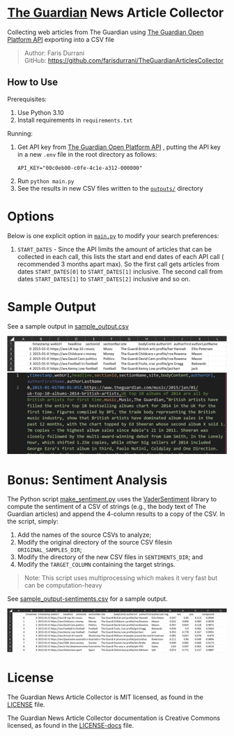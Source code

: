 # [The Guardian](https://www.theguardian.com) News Article Collector

Collecting web articles from The Guardian
using [The Guardian Open Platform API](https://open-platform.theguardian.com/access/)
exporting into a CSV file

> Author: Faris Durrani <br/>
> GitHub: https://github.com/farisdurrani/TheGuardianArticlesCollector

## How to Use

Prerequisites:

1. Use Python 3.10
2. Install requirements in `requirements.txt`

Running:

1. Get API key
   from [The Guardian Open Platform API](https://open-platform.theguardian.com/access/)
   , putting the API key in a new `.env` file in the root directory as follows:
    ```
    API_KEY="00c0eb00-c0fe-4c1e-a312-000000"
    ```
2. Run `python main.py`
3. See the results in new CSV files written to the [`outputs/`](./outputs)
   directory

# Options

Below is one explicit option in [`main.py`](./main.py) to modify your search
preferences:

1. `START_DATES` - Since the API limits the amount of articles that can be
   collected in each call, this lists the start and end dates of each API call (
   recommended 3 months apart max). So
   the first call gets articles from dates `START_DATES[0]` to `START_DATES[1]`
   inclusive. The second call from dates `START_DATES[1]` to `START_DATES[2]`
   inclusive and so on.

# Sample Output

See a sample output in [sample_output.csv](./outputs/sample_output.csv)

![](./.github/readme_assets/sample_output_excel.png)
![](./.github/readme_assets/sample_output_vs.png)

# Bonus: Sentiment Analysis

The Python script [make_sentiment.py](./scripts/make_sentiment.py) uses the
[VaderSentiment](https://pypi.org/project/vaderSentiment/) library to compute
the sentiment of a CSV of strings (e.g., the body text of The Guardian articles)
and append the 4-column results to a copy of the CSV. In the script, simply:

1. Add the names of the source CSVs to analyze;
2. Modify the original directory of the source CSV filesin `ORIGINAL_SAMPLES_DIR`;
3. Modify the directory of the new CSV files in `SENTIMENTS_DIR`; and 
4. Modify the `TARGET_COLUMN` containing the target strings.

> Note: This script uses multiprocessing which makes it very fast but can be computation-heavy

See [sample_output-sentiments.csv](./scripts/sample_output-sentiments.csv) for a sample output.

![](/.github/readme_assets/sample_sentiment.png)

# License

The Guardian News Article Collector is MIT licensed, as found in
the [LICENSE](./LICENSE) file.

The Guardian News Article Collector documentation is Creative Commons licensed,
as found in the [LICENSE-docs](./.github/LICENSE-docs) file.
